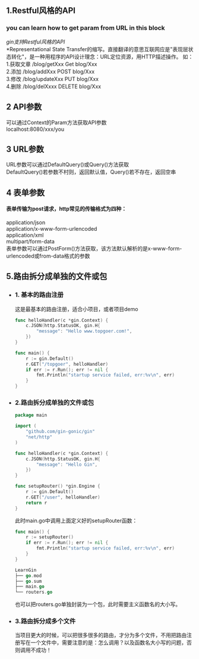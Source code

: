 ## 1.Restful风格的API
### you can learn how to get param from URL in this block
*gin支持Restful风格的API*<br>
*Representational State Transfer的缩写。直接翻译的意思互联网应是"表现层状态转化"，是一种用程序的API设计理念：URL定位资源，用HTTP描述操作。
如：<br>
 1.获取文章 /blog/getXxx Get blog/Xxx<br>
 2.添加 /blog/addXxx POST blog/Xxx<br>
 3.修改 /blog/updateXxx PUT blog/Xxx<br>
 4.删除 /blog/delXxxx DELETE blog/Xxx<br>

## 2 API参数
可以通过Context的Param方法获取API参数<br>
localhost:8080/xxx/you

## 3 URL参数
URL参数可以通过DefaultQuery()或Query()方法获取<br>
DefaultQuery()若参数不村则，返回默认值，Query()若不存在，返回空串

## 4 表单参数
#### 表单传输为post请求，http常见的传输格式为四种：<br>

application/json<br>
application/x-www-form-urlencoded<br>
application/xml<br>
multipart/form-data<br>
表单参数可以通过PostForm()方法获取，该方法默认解析的是x-www-form-urlencoded或from-data格式的参数

## 5.路由拆分成单独的文件或包

* ### 1. 基本的路由注册

  这是最基本的路由注册，适合小项目，或者项目demo

  ```go
  func helloHandler(c *gin.Context) {
      c.JSON(http.StatusOK, gin.H{
          "message": "Hello www.topgoer.com!",
      })
  }
  
  func main() {
      r := gin.Default()
      r.GET("/topgoer", helloHandler)
      if err := r.Run(); err != nil {
          fmt.Println("startup service failed, err:%v\n", err)
      }
  }
  ```

* ### 2.路由拆分成单独的文件或包

  ```go
  package main
  
  import (
      "github.com/gin-gonic/gin"
      "net/http"
  )
  
  func helloHandler(c *gin.Context) {
      c.JSON(http.StatusOK, gin.H{
          "message": "Hello Gin",
      })
  }
  
  func setupRouter() *gin.Engine {
      r := gin.Default()
      r.GET("/user", helloHandler)
      return r
  }
  ```

  此时main.go中调用上面定义好的setupRouter函数：

  ```go
  func main() {
      r := setupRouter()
      if err := r.Run(); err != nil {
          fmt.Println("startup service failed, err:%v\n", err)
      }
  }
  ```

  ```go
  LearnGin
  ├── go.mod
  ├── go.sum
  ├── main.go
  └── routers.go
  ```

  也可以把routers.go单独封装为一个包，此时需要主义函数名的大小写。

* ### 3.路由拆分成多个文件

  当项目更大的时候，可以把很多很多的路由，才分为多个文件，不用把路由注册写在一个文件中，需要注意的是：怎么调用？以及函数名大小写的问题，否则调用不成功！